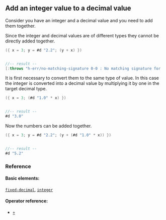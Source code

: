 <!---
  This markdown file was generated. Do not edit.
  -->

## Add an integer value to a decimal value

Consider you have an integer and a decimal value and you need to add them together.

Since the integer and decimal values are of different types they cannot be directly added together.

```java
({ x = 3; y = #d "2.2"; (y + x) })


//-- result --
[:throws "h-err/no-matching-signature 0-0 : No matching signature for '+'"]
```

It is first necessary to convert them to the same type of value. In this case the integer is converted into a decimal value by multiplying it by one in the target decimal type.

```java
({ x = 3; (#d "1.0" * x) })


//-- result --
#d "3.0"
```

Now the numbers can be added together.

```java
({ x = 3; y = #d "2.2"; (y + (#d "1.0" * x)) })


//-- result --
#d "5.2"
```

### Reference

#### Basic elements:

[`fixed-decimal`](../halite_basic-syntax-reference-j.md#fixed-decimal), [`integer`](../halite_basic-syntax-reference-j.md#integer)

#### Operator reference:

* [`+`](../halite_full-reference-j.md#_A)


